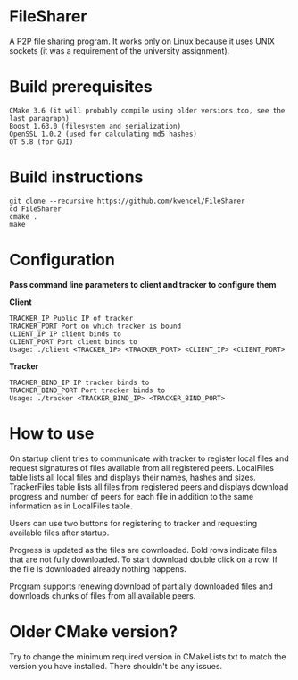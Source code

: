 # FileSharer
A P2P file sharing program. It works only on Linux because it uses UNIX sockets (it was a requirement of the university assignment). 

# Build prerequisites
    CMake 3.6 (it will probably compile using older versions too, see the last paragraph)
    Boost 1.63.0 (filesystem and serialization)
    OpenSSL 1.0.2 (used for calculating md5 hashes)
    QT 5.8 (for GUI)

# Build instructions
```
git clone --recursive https://github.com/kwencel/FileSharer
cd FileSharer
cmake .
make
```

# Configuration
**Pass command line parameters to client and tracker to configure them**

**Client**
```
TRACKER_IP Public IP of tracker  
TRACKER_PORT Port on which tracker is bound  
CLIENT_IP IP client binds to  
CLIENT_PORT Port client binds to  
Usage: ./client <TRACKER_IP> <TRACKER_PORT> <CLIENT_IP> <CLIENT_PORT>
```

**Tracker**
```
TRACKER_BIND_IP IP tracker binds to
TRACKER_BIND_PORT Port tracker binds to
Usage: ./tracker <TRACKER_BIND_IP> <TRACKER_BIND_PORT>
```

# How to use
On startup client tries to communicate with tracker to register local files and request signatures
of files available from all registered peers. LocalFiles table lists all local files and displays
their names, hashes and sizes. TrackerFiles table lists all files from registered peers and displays
download progress and number of peers for each file in addition to the same information as in LocalFiles
table.

Users can use two buttons for registering to tracker and requesting available files after startup.

Progress is updated as the files are downloaded. Bold rows indicate files that are not fully downloaded.
To start download double click on a row. If the file is downloaded already nothing happens.

Program supports renewing download of partially downloaded files and downloads chunks of files from
all available peers.

# Older CMake version?
Try to change the minimum required version in CMakeLists.txt to match the version you have installed. There shouldn't be any issues.
